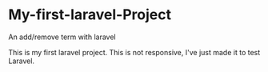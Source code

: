 # My-first-laravel-Project
An add/remove term with laravel

This is my first laravel project. This is not responsive, I've just made it to test Laravel.
